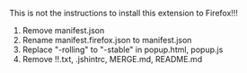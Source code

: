 This is not the instructions to install this extension to Firefox!!!
1. Remove manifest.json
2. Rename manifest.firefox.json to manifest.json
3. Replace "-rolling" to "-stable" in popup.html, popup.js
4. Remove !!.txt, .jshintrc, MERGE.md, README.md